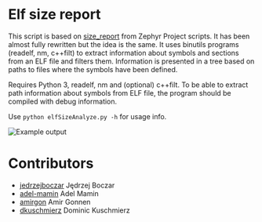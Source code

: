 # Elf size report

This script is based on [size_report](https://github.com/zephyrproject-rtos/zephyr/blob/master/scripts/footprint/size_report) from Zephyr Project scripts. It has been almost fully rewritten but the idea is the same. It uses binutils programs (readelf, nm, c++filt) to extract information about symbols and sections from an ELF file and filters them. Information is presented in a tree based on paths to files where the symbols have been defined.

Requires Python 3, readelf, nm and (optional) c++filt. To be able to extract path information about symbols from ELF file, the program should be compiled with debug information.

Use `python elfSizeAnalyze.py -h` for usage info. 

![Example output](https://raw.githubusercontent.com/dkuschmierz/elf-size-analyze/master/example.jpg)

# Contributors
- [jedrzejboczar](https://github.com/jedrzejboczar) Jędrzej Boczar
- [adel-mamin](https://github.com/adel-mamin) Adel Mamin
- [amirgon](https://github.com/amirgon) Amir Gonnen
- [dkuschmierz](https://github.com/dkuschmierz) Dominic Kuschmierz